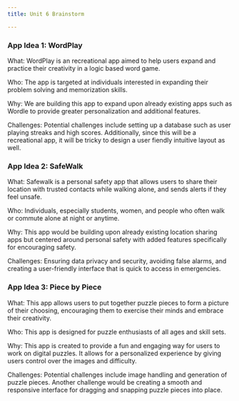 ```yaml
---
title: Unit 6 Brainstorm

---
```


### App Idea 1: WordPlay
What: WordPlay is an recreational app aimed to help users expand and practice their creativity in a logic based word game. 

Who: The app is targeted at individuals interested in expanding their problem solving and memorization skills. 

Why: We are building this app to expand upon already existing apps such as Wordle to provide greater personalization and additional features.  

Challenges: Potential challenges include setting up a database such as user playing streaks and high scores. Additionally, since this will be a recreational app, it will be tricky to design a user fiendly intuitive layout as well. 

### App Idea 2: SafeWalk
What: Safewalk is a personal safety app that allows users to share their location with trusted contacts while walking alone, and sends alerts if they feel unsafe.

Who: Individuals, especially students, women, and people who often walk or commute alone at night or anytime.

Why: This app would be building upon already existing location sharing apps but centered around personal safety with added features specifically for encouraging safety.

Challenges: Ensuring data privacy and security, avoiding false alarms, and creating a user-friendly interface that is quick to access in emergencies.

### App Idea 3: Piece by Piece
What: This app allows users to put together puzzle pieces to form a picture of their choosing, encouraging them to exercise their minds and embrace their creativity.

Who: This app is designed for puzzle enthusiasts of all ages and skill sets.

Why: This app is created to provide a fun and engaging way for users to work on digital puzzles. It allows for a personalized experience by giving users control over the images and difficulty.

Challenges: Potential challenges include image handling and generation of puzzle pieces. Another challenge would be creating a smooth and responsive interface for dragging and snapping puzzle pieces into place.

